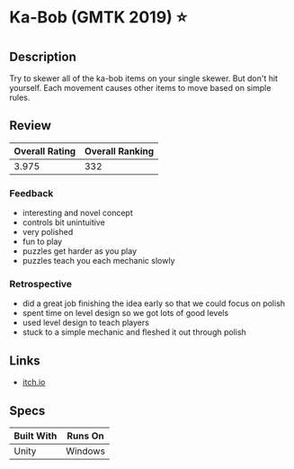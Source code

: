 # Ka-Bob (GMTK 2019) :star:

## Description

Try to skewer all of the ka-bob items on your single skewer.  But don't hit yourself.  Each movement causes other items to move based on simple rules.

## Review

| Overall Rating | Overall Ranking |
| --- | --- |
| 3.975 | 332 |

### Feedback

- interesting and novel concept
- controls bit unintuitive 
- very polished
- fun to play
- puzzles get harder as you play
- puzzles teach you each mechanic slowly

### Retrospective

- did a great job finishing the idea early so that we could focus on polish
- spent time on level design so we got lots of good levels
- used level design to teach players
- stuck to a simple mechanic and fleshed it out through polish

## Links

- [itch.io](https://bitdecaygames.itch.io/ka-bob)

## Specs

| Built With | Runs On |
| --- | --- |
| Unity | Windows |

